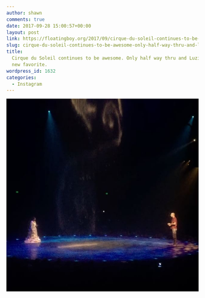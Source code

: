 ```yaml
---
author: shawn
comments: true
date: 2017-09-28 15:00:57+00:00
layout: post
link: https://floatingboy.org/2017/09/cirque-du-soleil-continues-to-be-awesome-only-half-way-thru-and-luzia-is-my-new-favorite/
slug: cirque-du-soleil-continues-to-be-awesome-only-half-way-thru-and-luzia-is-my-new-favorite
title:
  Cirque du Soleil continues to be awesome. Only half way thru and Luzia is my
  new favorite.
wordpress_id: 1632
categories:
  - Instagram
---
```


[![Cirque du Soleil continues to be awesome. Only half way thru and Luzia is my new favorite.](/assets/media/2017/09/21827657_1571254472928897_7579451743574949888_n.jpg)](/assets/media/2017/09/21827657_1571254472928897_7579451743574949888_n.jpg)
